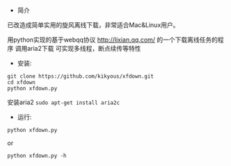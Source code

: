 * 简介

已改造成简单实用的旋风离线下载，非常适合Mac&Linux用户。

用python实现的基于webqq协议
http://lixian.qq.com/
的一个下载离线任务的程序
调用aria2下载
可实现多线程，断点续传等特性

* 安装:

```
git clone https://github.com/kikyous/xfdown.git
cd xfdown
python xfdown.py
```

安装aria2
`sudo apt-get install aria2c`

* 运行:

`python xfdown.py`

or

`python xfdown.py -h`
